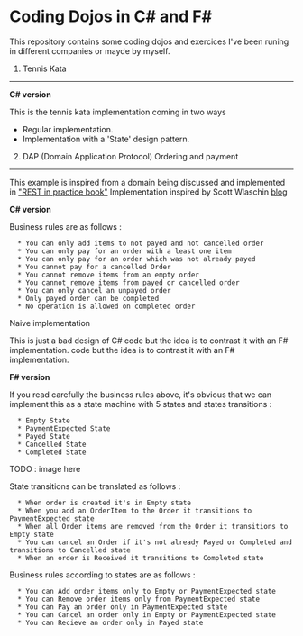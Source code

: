 Coding Dojos in C# and F#
=========================

This repository contains some coding dojos and exercices I've been runing in different companies or mayde by myself.

1. Tennis Kata
---------------

   **C# version**

   This is the tennis kata implementation coming in two ways

   * Regular implementation.
   * Implementation with a 'State' design pattern.

 2. DAP (Domain Application Protocol) Ordering and payment
 ---------------------------------------------------------

This example is inspired from a domain being discussed and implemented in ["REST in practice book"](http://shop.oreilly.com/product/9780596805838.do)
Implementation inspired by Scott Wlaschin [blog](http://fsharpforfunandprofit.com/posts/designing-for-correctness/) 

   **C# version**

   Business rules are as follows :

   	  * You can only add items to not payed and not cancelled order
      * You can only pay for an order with a least one item
      * You can only pay for an order which was not already payed
      * You cannot pay for a cancelled Order
      * You cannot remove items from an empty order
      * You cannot remove items from payed or cancelled order
      * You can only cancel an unpayed order
      * Only payed order can be completed
      * No operation is allowed on completed order

   Naive implementation

   This is just a bad design of C# code but the idea is to contrast it with an F# implementation. code but the idea is to contrast it with an F# implementation.


   **F# version**

   If you read carefully the business rules above, it's obvious that we can implement this as a state machine with 5 states and states transitions :

      * Empty State
      * PaymentExpected State
      * Payed State
      * Cancelled State
      * Completed State

   TODO : image here

   State transitions can be translated as follows :

      * When order is created it's in Empty state
      * When you add an OrderItem to the Order it transitions to PaymentExpected state
      * When all Order items are removed from the Order it transitions to Empty state
      * You can cancel an Order if it's not already Payed or Completed and transitions to Cancelled state
      * When an order is Received it transitions to Completed state

   Business rules according to states are as follows :

   	  * You can Add order items only to Empty or PaymentExpected state
   	  * You can Remove order items only from PaymentExpected state
   	  * You can Pay an order only in PaymentExpected state
   	  * You can Cancel an order only in Empty or PaymentExpected state
   	  * You can Recieve an order only in Payed state